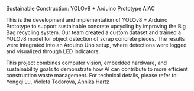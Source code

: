 Sustainable Construction: YOLOv8 + Arduino Prototype AiAC

This is the development and implementation of YOLOv8 + Arduino Prototype to support sustainable concrete upcycling by improving the Big Bag recycling system. Our team created a custom dataset and trained a YOLOv8 model for object detection of scrap concrete pieces. The results were integrated into an Arduino Uno setup, where detections were logged and visualized through LED indicators. 

This project combines computer vision, embedded hardware, and sustainability goals to demonstrate how AI can contribute to more efficient construction waste management.
For technical details, please refer to:
Yongqi Lu, Violeta Todorova, Annika Hartz


